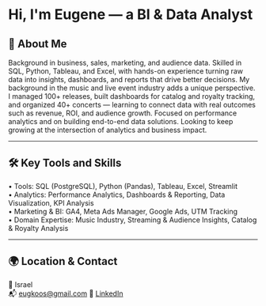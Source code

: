 # Hi, I'm Eugene — a BI & Data Analyst

## 🧠 About Me

Background in business, sales, marketing, and audience data. Skilled in SQL, Python, Tableau, and Excel, with hands-on experience turning raw data into insights, dashboards, and reports that drive better decisions. My background in the music and live event industry adds a unique perspective. I managed 100+ releases, built dashboards for catalog and royalty tracking, and organized 40+ concerts — learning to connect data with real outcomes such as revenue, ROI, and audience growth. Focused on performance analytics and on building end-to-end data solutions. Looking to keep growing at the intersection of analytics and business impact.

---

## 🛠️ Key Tools and Skills

• Tools: SQL (PostgreSQL), Python (Pandas), Tableau, Excel, Streamlit  
• Analytics: Performance Analytics, Dashboards & Reporting, Data Visualization, KPI Analysis  
• Marketing & BI: GA4, Meta Ads Manager, Google Ads, UTM Tracking  
• Domain Expertise: Music Industry, Streaming & Audience Insights, Catalog & Royalty Analysis  

---
## 🌍 Location & Contact

📍 Israel  
📬 eugkoos@gmail.com
🔗 [LinkedIn](https://www.linkedin.com/in/eugenekos/)

